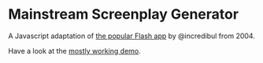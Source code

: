 # Mainstream Screenplay Generator

A Javascript adaptation of [the popular Flash app](http://scramlings.de/incredibul/movie/) by @incredibul from 2004.

Have a look at the [mostly working demo](https://oelna.github.io/mainstream-screenplay-generator/).
